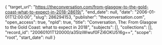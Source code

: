 {
  "target_url": "https://theconversation.com/from-glasgow-to-the-gold-coast-what-to-expect-in-2018-28619/", 
  "end_date": null, 
  "date": "2006-01-01T12:00:00", 
  "slug": 286294153, 
  "publisher": "theconversation.com", 
  "open_access": true, 
  "npld": true, 
  "title": "Conversation, The: From Glasgow to the Gold Coast: what to expect in 2018", 
  "subjects": [], 
  "collections": [], 
  "record_id": "20060101T120000/a35IziWwuf0FZi6OKU516g==", 
  "scope": "root", 
  "start_date": null
}

